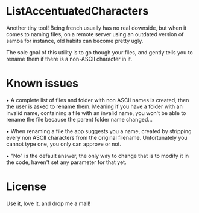 ListAccentuatedCharacters
=========================

Another tiny tool! Being french usually has no real downside, but when it comes to naming files, on a remote server using an outdated version of samba for instance, old habits can become pretty ugly.

The sole goal of this utility is to go though your files, and gently tells you to rename them if there is a non-ASCII character in it.

Known issues
============

• A complete list of files and folder with non ASCII names is created, then the user is asked to rename them. Meaning if you have a folder with an invalid name, containing a file with an invalid name, you won't be able to rename the file because the parent folder name changed...

• When renaming a file the app suggests you a name, created by stripping every non ASCII characters from the original filename. Unfortunately you cannot type one, you only can approve or not.

• "No" is the default answer, the only way to change that is to modify it in the code, haven't set any parameter for that yet.

License
=======

Use it, love it, and drop me a mail!
